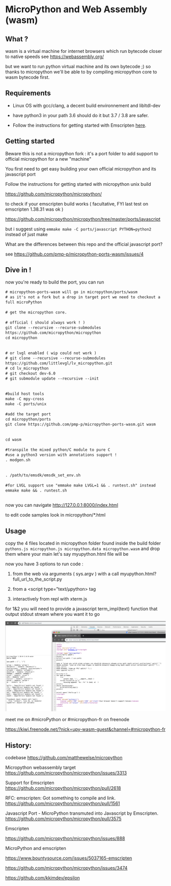 # MicroPython and Web Assembly (wasm)


## What ?

wasm is a virtual machine for internet browsers which run bytecode closer to native speeds
see https://webassembly.org/

but we want to run python virtual machine and its own bytecode ;) so thanks to micropython
we'll be able to by compiling micropython core to wasm bytecode first.


## Requirements

 - Linux OS with gcc/clang, a decent build environnement and libltdl-dev

 - have python3 in your path 3.6 should do it but 3.7 / 3.8 are safer.

 - Follow the instructions for getting started with Emscripten [here](http://kripken.github.io/emscripten-site/docs/getting_started/downloads.html).


## Getting started

Beware this is not a micropython fork :
 it's a port folder to add support to official micropython for a new "machine"


You first need to get easy building your own official micropython and its javascript port


Follow the instructions for getting started with micropython unix build

https://github.com/micropython/micropython/


to check if your emscripten build works ( facultative, FYI last test on emscripten 1.38.31 was ok )

https://github.com/micropython/micropython/tree/master/ports/javascript

but i suggest using ```emmake make -C ports/javascript PYTHON=python2``` instead of just make



What are the differences between this repo and the official javascript port?

see https://github.com/pmp-p/micropython-ports-wasm/issues/4


## Dive in !

now you're ready to build the port, you can run

```
# micropython-ports-wasm will go in micropython/ports/wasm
# as it's not a fork but a drop in target port we need to checkout a full microPython

# get the micropython core.

# official ( should always work ! )
git clone --recursive --recurse-submodules https://github.com/micropython/micropython
cd micropython


# or lvgl enabled ( wip could not work )
# git clone --recursive --recurse-submodules https://github.com/littlevgl/lv_micropython.git
# cd lv_micropython
# git checkout dev-6.0
# git submodule update --recursive --init


#build host tools
make -C mpy-cross
make -C ports/unix

#add the target port
cd micropython/ports
git clone https://github.com/pmp-p/micropython-ports-wasm.git wasm


cd wasm

#transpile the mixed python/C module to pure C
#use a python3 version with annotations support !
. modgen.sh


. /path/to/emsdk/emsdk_set_env.sh

#for LVGL support use "emmake make LVGL=1 && . runtest.sh" instead
emmake make && . runtest.sh


```

now you can navigate http://127.0.0.1:8000/index.html

to edit code samples look in micropython/*.html


## Usage


copy the 4 files located in micropython folder found inside the build folder
 ``pythons.js micropython.js micropython.data micropython.wasm``
and drop them where your main let's say myupython.html file will be

now you have 3 options to run code :

 1) from the web via arguments ( sys.argv ) with a call myupython.html?full_url_to_the_script.py

 2) from a <script type="text/µpython> tag

 3) interactively from repl with xterm.js


for 1&2 you will need to provide a javascript term_impl(text) function that output stdout stream where you want it to go



![Preview1](./docs/runtest.png)


meet me on  #microPython or #micropython-fr on freenode

https://kiwi.freenode.net/?nick=upy-wasm-guest&channel=#micropython-fr





## History:

codebase
https://github.com/matthewelse/micropython

Micropython webassembly target
https://github.com/micropython/micropython/issues/3313

Support for Emscripten
https://github.com/micropython/micropython/pull/2618

RFC: emscripten: Got something to compile and link.
https://github.com/micropython/micropython/pull/1561

Javascript Port - MicroPython transmuted into Javascript by Emscripten.
https://github.com/micropython/micropython/pull/3575

Emscripten

https://github.com/micropython/micropython/issues/888


MicroPython and emscripten

https://www.bountysource.com/issues/5037165-emscripten

https://github.com/micropython/micropython/issues/3474

https://github.com/kkimdev/epsilon

